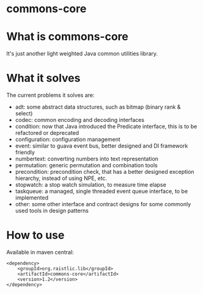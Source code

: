 commons-core
==============

# What is commons-core 

It's just another light weighted Java common utilities library.

# What it solves

The current problems it solves are:

- adt: some abstract data structures, such as bitmap (binary rank & select)
- codec: common encoding and decoding interfaces
- condition: now that Java introduced the Predicate interface, this is to be refactored or deprecated
- configuration: configuration management
- event: similar to guava event bus, better designed and DI framework friendly
- numbertext: converting numbers into text representation
- permutation: generic permutation and combination tools
- precondition: precondition check, that has a better designed exception hierarchy, instead of using NPE, etc.
- stopwatch: a stop watch simulation, to measure time elapse
- taskqueue: a managed, single threaded event queue interface, to be implemented
- other: some other interface and contract designs for some commonly used tools in design patterns

# How to use

Available in maven central:
```
<dependency>
    <groupId>org.raistlic.lib</groupId>
    <artifactId>commons-core</artifactId>
    <version>1.2</version>
</dependency>
```
